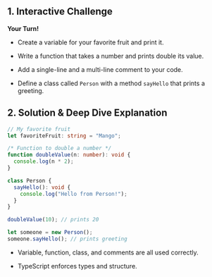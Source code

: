 ﻿## 1. Interactive Challenge

**Your Turn!**

-   Create a variable for your favorite fruit and print it.
    
-   Write a function that takes a number and prints double its value.
    
-   Add a single-line and a multi-line comment to your code.
    
-   Define a class called  `Person`  with a method  `sayHello`  that prints a greeting.
    

## 2. Solution & Deep Dive Explanation

```typescript
// My favorite fruit
let favoriteFruit: string = "Mango";

/* Function to double a number */
function doubleValue(n: number): void {
  console.log(n * 2);
}

class Person {
  sayHello(): void {
    console.log("Hello from Person!");
  }
}

doubleValue(10); // prints 20

let someone = new Person();
someone.sayHello(); // prints greeting

```

-   Variable, function, class, and comments are all used correctly.
    
-   TypeScript enforces types and structure.
